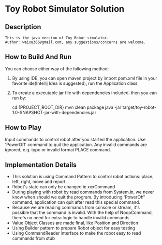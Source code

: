 Toy Robot Simulator Solution
============================

Description
-----------
    This is the java version of Toy Robot simulator.
    Author: weixu365@gmail.com, any suggestions/concerns are welcome.

How to Build And Run
--------------------
You can choose either way of the following method:

1. By using IDE, you can open maven project by import pom.xml file in your favorite ide(Intellij Idea is suggested), run the Application class

2. To create a executable jar file with dependencies included. then you can run by:

    cd {PROJECT_ROOT_DIR}
    mvn clean package
    java -jar target/toy-robot-1.0-SNAPSHOT-jar-with-dependencies.jar

How to Play
-----------
Input commands to control robot after you started the application.
Use 'PowerOff' command to quit the application.
Any invalid commands are ignored, e.g. typo or invalid format PLACE command.

Implementation Details
----------------------
- This solution is using Command Pattern to control robot actions: place, left, right, move and report.
- Robot's state can only be changed in xxxCommand
- During playing with robot by read commands from System.in, we never know when should we quit the program.
  By introducing 'PowerOff' command, application can quit after read this special command.
- Because we are reading commands from console or stream, it's possible that the command is invalid.
  With the help of NoopCommand, there's no need for extra logic to handle invalid commands.
- Value Object Classes are made final, like Position and Direction
- Using Builder pattern to prepare Robot object for easy testing
- Using CommandReader interface to make the robot easy to read commands from stub
